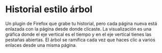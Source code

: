 # Historial estilo árbol
Un plugin de Firefox que grabe tu historial, pero cada página nueva está enlazada con la página desde donde clicaste. La visualización es una gráfica donde el eje vertical es el tiempo y en el eje vertical tienes las pestañas abiertas. El árbol se ramifica cada vez que haces clic a varios enlaces desde una misma página.
